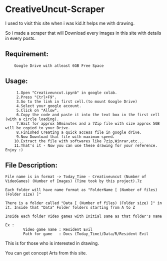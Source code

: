 # CreativeUncut-Scraper
I used to visit this site when i was kid.It helps me with drawing.

So i made a scraper that will Download every images in this site with details in every posts.

## Requirement:

        Google Drive with atleast 6GB Free Space

## Usage:

         1.Open "Creativeuncut.ipynb" in google colab.
         2.Press "Ctrl+F9".
         3.Go to the link in first cell.(to mount Google Drive)
         4.Select your google account.
         5.Click on "Allow".
         6.Copy the code and paste it into the text box in the first cell (with a circle loading).
         7.Wait for approx 50minutes and a 7Zip file with size approx 5GB will be copied to your Drive.
         8.Finished Creating a quick access file in google drive.
         9.Now Download that file with maximum speed.
        10.Extract the file with softwares like 7zip,Winrar,etc...
        11.That's it - Now you can use these drawing for your reference. Enjoy :)
        


## File Description:

    File name is in format -> Today_Time - Creativeuncut (Number of VideoGames) (Number of Images) (Time took by this project).7z
    
    Each folder will have name format as "FolderName [ (Number of files) (Folder size) ]"
    
    There is a folder called "Data [ (Number of files) (Folder size) ]" in it. Inside that "Data" Folder folders starting from A to Z 
    
    Inside each folder Video games with Initial same as that folder's name
    
    Ex : 
            Video game name : Resident Evil 
            Path for game   : Docs (Today_Time)/Data/R/Resident Evil
    
    
This is for those who is interested in drawing.

You can get concept Arts from this site.
